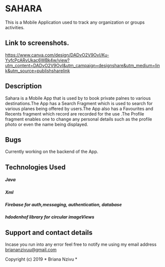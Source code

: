 # SAHARA
This is a Mobile Application used to track any organization or groups activities.

## Link to screenshots.
https://www.canva.com/design/DADvO2V9OvI/Ku-YyfcPcARvUkac6WBk4w/view?utm_content=DADvO2V9OvI&utm_campaign=designshare&utm_medium=link&utm_source=publishsharelink

## Description
Sahara is a Mobile App that is used by to book private palnes to various destinations.The App has a Search Fragment which is used to search for various planes being offered by users.The App also has a Favourites and Recents fragment which record are recorded for the use .The Profile fragment enables one to change any personal details such as the profile photo or even the name being displayed.



## Bugs

Currently working on the backend of the App.

## Technologies Used

##### Java
##### Xml
##### Firebase for auth,messaging, authentication, database
##### hdodenhof library for circular imageViews


## Support and contact details
Incase you run into any error feel free to notify me using my email address briananzivuu@gmail.com

Copyright (c) 2019 * Briana Nzivu *
